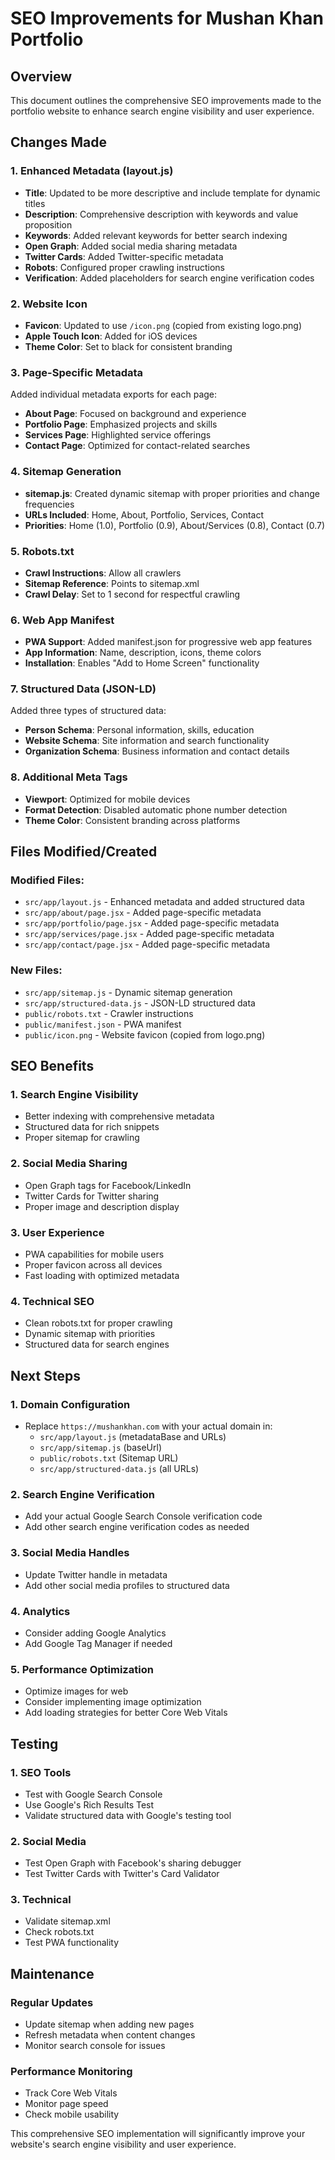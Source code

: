 # SEO Improvements for Mushan Khan Portfolio

## Overview
This document outlines the comprehensive SEO improvements made to the portfolio website to enhance search engine visibility and user experience.

## Changes Made

### 1. Enhanced Metadata (layout.js)
- **Title**: Updated to be more descriptive and include template for dynamic titles
- **Description**: Comprehensive description with keywords and value proposition
- **Keywords**: Added relevant keywords for better search indexing
- **Open Graph**: Added social media sharing metadata
- **Twitter Cards**: Added Twitter-specific metadata
- **Robots**: Configured proper crawling instructions
- **Verification**: Added placeholders for search engine verification codes

### 2. Website Icon
- **Favicon**: Updated to use `/icon.png` (copied from existing logo.png)
- **Apple Touch Icon**: Added for iOS devices
- **Theme Color**: Set to black for consistent branding

### 3. Page-Specific Metadata
Added individual metadata exports for each page:
- **About Page**: Focused on background and experience
- **Portfolio Page**: Emphasized projects and skills
- **Services Page**: Highlighted service offerings
- **Contact Page**: Optimized for contact-related searches

### 4. Sitemap Generation
- **sitemap.js**: Created dynamic sitemap with proper priorities and change frequencies
- **URLs Included**: Home, About, Portfolio, Services, Contact
- **Priorities**: Home (1.0), Portfolio (0.9), About/Services (0.8), Contact (0.7)

### 5. Robots.txt
- **Crawl Instructions**: Allow all crawlers
- **Sitemap Reference**: Points to sitemap.xml
- **Crawl Delay**: Set to 1 second for respectful crawling

### 6. Web App Manifest
- **PWA Support**: Added manifest.json for progressive web app features
- **App Information**: Name, description, icons, theme colors
- **Installation**: Enables "Add to Home Screen" functionality

### 7. Structured Data (JSON-LD)
Added three types of structured data:
- **Person Schema**: Personal information, skills, education
- **Website Schema**: Site information and search functionality
- **Organization Schema**: Business information and contact details

### 8. Additional Meta Tags
- **Viewport**: Optimized for mobile devices
- **Format Detection**: Disabled automatic phone number detection
- **Theme Color**: Consistent branding across platforms

## Files Modified/Created

### Modified Files:
- `src/app/layout.js` - Enhanced metadata and added structured data
- `src/app/about/page.jsx` - Added page-specific metadata
- `src/app/portfolio/page.jsx` - Added page-specific metadata
- `src/app/services/page.jsx` - Added page-specific metadata
- `src/app/contact/page.jsx` - Added page-specific metadata

### New Files:
- `src/app/sitemap.js` - Dynamic sitemap generation
- `src/app/structured-data.js` - JSON-LD structured data
- `public/robots.txt` - Crawler instructions
- `public/manifest.json` - PWA manifest
- `public/icon.png` - Website favicon (copied from logo.png)

## SEO Benefits

### 1. Search Engine Visibility
- Better indexing with comprehensive metadata
- Structured data for rich snippets
- Proper sitemap for crawling

### 2. Social Media Sharing
- Open Graph tags for Facebook/LinkedIn
- Twitter Cards for Twitter sharing
- Proper image and description display

### 3. User Experience
- PWA capabilities for mobile users
- Proper favicon across all devices
- Fast loading with optimized metadata

### 4. Technical SEO
- Clean robots.txt for proper crawling
- Dynamic sitemap with priorities
- Structured data for search engines

## Next Steps

### 1. Domain Configuration
- Replace `https://mushankhan.com` with your actual domain in:
  - `src/app/layout.js` (metadataBase and URLs)
  - `src/app/sitemap.js` (baseUrl)
  - `public/robots.txt` (Sitemap URL)
  - `src/app/structured-data.js` (all URLs)

### 2. Search Engine Verification
- Add your actual Google Search Console verification code
- Add other search engine verification codes as needed

### 3. Social Media Handles
- Update Twitter handle in metadata
- Add other social media profiles to structured data

### 4. Analytics
- Consider adding Google Analytics
- Add Google Tag Manager if needed

### 5. Performance Optimization
- Optimize images for web
- Consider implementing image optimization
- Add loading strategies for better Core Web Vitals

## Testing

### 1. SEO Tools
- Test with Google Search Console
- Use Google's Rich Results Test
- Validate structured data with Google's testing tool

### 2. Social Media
- Test Open Graph with Facebook's sharing debugger
- Test Twitter Cards with Twitter's Card Validator

### 3. Technical
- Validate sitemap.xml
- Check robots.txt
- Test PWA functionality

## Maintenance

### Regular Updates
- Update sitemap when adding new pages
- Refresh metadata when content changes
- Monitor search console for issues

### Performance Monitoring
- Track Core Web Vitals
- Monitor page speed
- Check mobile usability

This comprehensive SEO implementation will significantly improve your website's search engine visibility and user experience. 